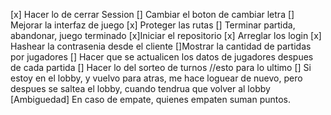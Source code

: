 [x] Hacer lo de cerrar Session
[] Cambiar el boton de cambiar letra 
[] Mejorar la interfaz de juego
[x] Proteger las rutas
[] Terminar partida, abandonar, juego terminado
[x]Iniciar el repositorio
[x] Arreglar los login 
[x] Hashear la contrasenia desde el cliente
[]Mostrar la cantidad de partidas por jugadores
[] Hacer que se actualicen los datos de jugadores despues de cada partida
[] Hacer lo del sorteo de turnos //esto para lo ultimo 
[] Si estoy en el lobby, y vuelvo para atras, me hace loguear de nuevo, pero despues se saltea el lobby, cuando tendrua que volver al lobby
[Ambiguedad] En caso de empate, quienes empaten suman puntos.